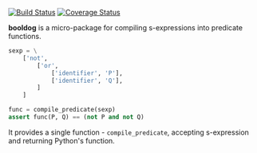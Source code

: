 [![Build Status](https://travis-ci.com/IwoHerka/booldog.svg?branch=master)](https://travis-ci.com/IwoHerka/booldog)
[![Coverage Status](https://coveralls.io/repos/github/IwoHerka/booldog/badge.svg?branch=master)](https://coveralls.io/github/IwoHerka/booldog?branch=master)

**booldog** is a micro-package for compiling s-expressions into
predicate functions.

```python
sexp = \
    ['not',
        ['or',
            ['identifier', 'P'],
            ['identifier', 'Q'],
        ]
    ]

func = compile_predicate(sexp)
assert func(P, Q) == (not P and not Q)
```

It provides a single function - ``compile_predicate``, accepting s-expression and returning Python's function.
